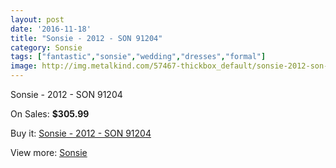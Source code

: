 ```yaml
---
layout: post
date: '2016-11-18'
title: "Sonsie - 2012 - SON 91204"
category: Sonsie
tags: ["fantastic","sonsie","wedding","dresses","formal"]
image: http://img.metalkind.com/57467-thickbox_default/sonsie-2012-son-91204.jpg
---
```

Sonsie - 2012 - SON 91204

On Sales: **$305.99**
<a href="https://www.metalkind.com/en/sonsie/15455-sonsie-2012-son-91204.html"><amp-img layout="responsive" width="600" height="600" src="//img.metalkind.com/57467-thickbox_default/sonsie-2012-son-91204.jpg" alt="Sonsie - 2012 - SON 91204 0" /></a>
<a href="https://www.metalkind.com/en/sonsie/15455-sonsie-2012-son-91204.html"><amp-img layout="responsive" width="600" height="600" src="//img.metalkind.com/57468-thickbox_default/sonsie-2012-son-91204.jpg" alt="Sonsie - 2012 - SON 91204 1" /></a>
<a href="https://www.metalkind.com/en/sonsie/15455-sonsie-2012-son-91204.html"><amp-img layout="responsive" width="600" height="600" src="//img.metalkind.com/57469-thickbox_default/sonsie-2012-son-91204.jpg" alt="Sonsie - 2012 - SON 91204 2" /></a>
<a href="https://www.metalkind.com/en/sonsie/15455-sonsie-2012-son-91204.html"><amp-img layout="responsive" width="600" height="600" src="//img.metalkind.com/57470-thickbox_default/sonsie-2012-son-91204.jpg" alt="Sonsie - 2012 - SON 91204 3" /></a>

Buy it: [Sonsie - 2012 - SON 91204](https://www.metalkind.com/en/sonsie/15455-sonsie-2012-son-91204.html "Sonsie - 2012 - SON 91204")

View more: [Sonsie](https://www.metalkind.com/en/182-sonsie "Sonsie")